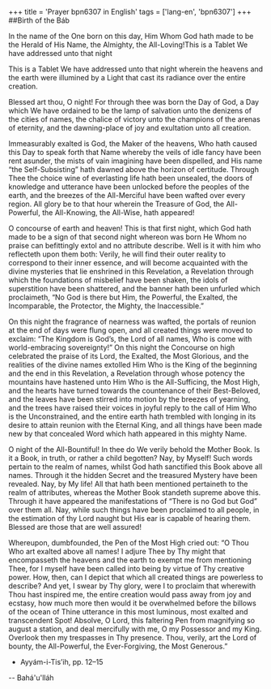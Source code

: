 +++
title = 'Prayer bpn6307 in English'
tags = ['lang-en', 'bpn6307']
+++
##Birth of the Báb 

In the name of the One born on this day, Him Whom God hath made to be the Herald of His Name, the Almighty, the All-Loving!This is a Tablet We have addressed unto that night

This is a Tablet We have addressed unto that night wherein the heavens and the earth were illumined by a Light that cast its radiance over the entire creation. 

Blessed art thou, O night! For through thee was born the Day of God, a Day which We have ordained to be the lamp of salvation unto the denizens of the cities of names, the chalice of victory unto the champions of the arenas of eternity, and the dawning-place of joy and exultation unto all creation.

Immeasurably exalted is God, the Maker of the heavens, Who hath caused this Day to speak forth that Name whereby the veils of idle fancy have been rent asunder, the mists of vain imagining have been dispelled, and His name “the Self-Subsisting” hath dawned above the horizon of certitude. Through Thee the choice wine of everlasting life hath been unsealed, the doors of knowledge and utterance have been unlocked before the peoples of the earth, and the breezes of the All-Merciful have been wafted over every region. All glory be to that hour wherein the Treasure of God, the All-Powerful, the All-Knowing, the All-Wise, hath appeared!

O concourse of earth and heaven! This is that first night, which God hath made to be a sign of that second night whereon was born He Whom no praise can befittingly extol and no attribute describe. Well is it with him who reflecteth upon them both: Verily, he will find their outer reality to correspond to their inner essence, and will become acquainted with the divine mysteries that lie enshrined in this Revelation, a Revelation through which the foundations of misbelief have been shaken, the idols of superstition have been shattered, and the banner hath been unfurled which proclaimeth, “No God is there but Him, the Powerful, the Exalted, the Incomparable, the Protector, the Mighty, the Inaccessible.”

On this night the fragrance of nearness was wafted, the portals of reunion at the end of days were flung open, and all created things were moved to exclaim: “The Kingdom is God’s, the Lord of all names, Who is come with world-embracing sovereignty!” On this night the Concourse on high celebrated the praise of its Lord, the Exalted, the Most Glorious, and the realities of the divine names extolled Him Who is the King of the beginning and the end in this Revelation, a Revelation through whose potency the mountains have hastened unto Him Who is the All-Sufficing, the Most High, and the hearts have turned towards the countenance of their Best-Beloved, and the leaves have been stirred into motion by the breezes of yearning, and the trees have raised their voices in joyful reply to the call of Him Who is the Unconstrained, and the entire earth hath trembled with longing in its desire to attain reunion with the Eternal King, and all things have been made new by that concealed Word which hath appeared in this mighty Name.

O night of the All-Bountiful! In thee do We verily behold the Mother Book. Is it a Book, in truth, or rather a child begotten? Nay, by Myself! Such words pertain to the realm of names, whilst God hath sanctified this Book above all names. Through it the hidden Secret and the treasured Mystery have been revealed. Nay, by My life! All that hath been mentioned pertaineth to the realm of attributes, whereas the Mother Book standeth supreme above this. Through it have appeared the manifestations of “There is no God but God” over them all. Nay, while such things have been proclaimed to all people, in the estimation of thy Lord naught but His ear is capable of hearing them. Blessed are those that are well assured!

Whereupon, dumbfounded, the Pen of the Most High cried out: “O Thou Who art exalted above all names! I adjure Thee by Thy might that encompasseth the heavens and the earth to exempt me from mentioning Thee, for I myself have been called into being by virtue of Thy creative power. How, then, can I depict that which all created things are powerless to describe? And yet, I swear by Thy glory, were I to proclaim that wherewith Thou hast inspired me, the entire creation would pass away from joy and ecstasy, how much more then would it be overwhelmed before the billows of the ocean of Thine utterance in this most luminous, most exalted and transcendent Spot! Absolve, O Lord, this faltering Pen from magnifying so august a station, and deal mercifully with me, O my Possessor and my King. Overlook then my trespasses in Thy presence. Thou, verily, art the Lord of bounty, the All-Powerful, the Ever-Forgiving, the Most Generous.”

* Ayyám-i-Tis’ih, pp. 12–15

-- Bahá'u'lláh
